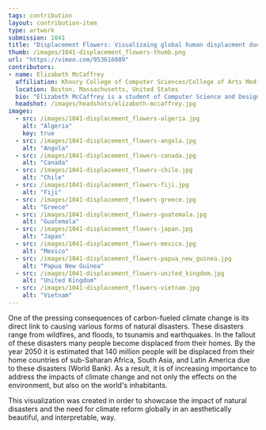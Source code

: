 ```yaml
---
tags: contribution
layout: contribution-item
type: artwork
submission: 1041
title: "Displacement Flowers: Visualizaing global human displacment due to natural disasters"
thumb: /images/1041-displacement_flowers-thumb.png
url: "https://vimeo.com/953616089"
contributors: 
- name: Elizabeth McCaffrey
  affiliation: Khoury College of Computer Sciences/College of Arts Media and Design, Northeastern University
  location: Boston, Massachusetts, United States
  bio: "Elizabeth McCaffrey is a student of Computer Science and Design at Northeastern University. Her design practice includes data visualization and computational arts. Her visualization style can be described as abstract and metaphorical, intending to bridge data visualization with both art and design."
  headshot: /images/headshots/elizabeth-mccaffrey.jpg
images: 
  - src: /images/1041-displacement_flowers-algeria.jpg
    alt: "Algeria"
    key: true
  - src: /images/1041-displacement_flowers-angola.jpg
    alt: "Angola"
  - src: /images/1041-displacement_flowers-canada.jpg
    alt: "Canada"
  - src: /images/1041-displacement_flowers-chile.jpg
    alt: "Chile"
  - src: /images/1041-displacement_flowers-fiji.jpg
    alt: "Fiji"
  - src: /images/1041-displacement_flowers-greece.jpg
    alt: "Greece"
  - src: /images/1041-displacement_flowers-guatemala.jpg
    alt: "Guatemala"
  - src: /images/1041-displacement_flowers-japan.jpg
    alt: "Japan"
  - src: /images/1041-displacement_flowers-mexico.jpg
    alt: "Mexico"
  - src: /images/1041-displacement_flowers-papua_new_guinea.jpg
    alt: "Papua New Guinea"
  - src: /images/1041-displacement_flowers-united_kingdom.jpg
    alt: "United Kingdom"
  - src: /images/1041-displacement_flowers-vietnam.jpg
    alt: "Vietnam"
---
```


One of the pressing consequences of carbon-fueled climate change is its
direct link to causing various forms of natural disasters. These
disasters range from wildfires, and floods, to tsunamis and earthquakes.
In the fallout of these disasters many people become displaced from
their homes. By the year 2050 it is estimated that 140 million people
will be displaced from their home countries of sub-Saharan Africa, South
Asia, and Latin America due to these disasters (World Bank). As a
result, it is of increasing importance to address the impacts of climate
change and not only the effects on the environment, but also on the
world's inhabitants.

This visualization was created in order to showcase the impact of
natural disasters and the need for climate reform globally in an
aesthetically beautiful, and interpretable, way.
